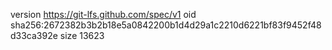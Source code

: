 version https://git-lfs.github.com/spec/v1
oid sha256:2672382b3b2b18e5a0842200b1d4d29a1c2210d6221bf83f9452f48d33ca392e
size 13623
